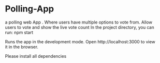 # Polling-App
a polling web App  . Where users have multiple options to vote from. Allow users to vote and show the live vote count
In the project directory, you can run:
npm start

Runs the app in the development mode.
Open http://localhost:3000 to view it in the browser.

Please install all dependencies 
